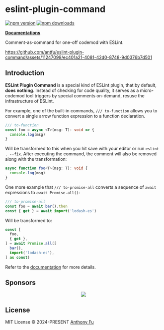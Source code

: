 # eslint-plugin-command

[![npm version][npm-version-src]][npm-version-href]
[![npm downloads][npm-downloads-src]][npm-downloads-href]

[**Documentations**](https://eslint-plugin-command.antfu.me/)

Comment-as-command for one-off codemod with ESLint.

https://github.com/antfu/eslint-plugin-command/assets/11247099/ec401a21-4081-42d0-8748-9d0376b7d501

## Introduction

**ESLint Plugin Command** is a special kind of ESLint plugin, that by default, **does nothing**. Instead of checking for code quality, it serves as a micro-codemod tool triggers by special comments on-demand, resuse the infrastructure of ESLint.

For example, one of the built-in commands, `/// to-function` allows you to convert a single arrow function expression to a function declaration.

<!-- eslint-skip -->

```ts
/// to-function
const foo = async <T>(msg: T): void => {
  console.log(msg)
}
```

Will be transformed to this when you hit save with your editor or run `eslint . --fix`. After executing the command, the comment will also be removed along with the transformation:

```ts
async function foo<T>(msg: T): void {
  console.log(msg)
}
```

One more example that `/// to-promise-all` converts a sequence of `await` expressions to `await Promise.all()`:

<!-- eslint-skip -->

```ts
/// to-promise-all
const foo = await bar().then
const { get } = await import('lodash-es')
```

Will be transformed to:

```ts
const [
  foo,
  { get },
] = await Promise.all([
  bar(),
  import('lodash-es'),
] as const)
```

Refer to the [documentation](https://eslint-plugin-command.antfu.me/) for more details.

## Sponsors

<p align="center">
  <a href="https://cdn.jsdelivr.net/gh/antfu/static/sponsors.circles.svg">
    <img src='https://cdn.jsdelivr.net/gh/antfu/static/sponsors.circles.svg'/>
  </a>
</p>

## License

MIT License © 2024-PRESENT [Anthony Fu](https://github.com/antfu)

<!-- Badges -->

[npm-version-src]: https://img.shields.io/npm/v/eslint-plugin-command?style=flat&colorA=080f12&colorB=1fa669
[npm-version-href]: https://npmjs.com/package/eslint-plugin-command
[npm-downloads-src]: https://img.shields.io/npm/dm/eslint-plugin-command?style=flat&colorA=080f12&colorB=1fa669
[npm-downloads-href]: https://npmjs.com/package/eslint-plugin-command
